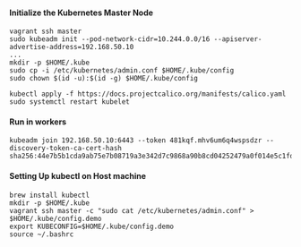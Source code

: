 #### Initialize the Kubernetes Master Node

```shell
vagrant ssh master
sudo kubeadm init --pod-network-cidr=10.244.0.0/16 --apiserver-advertise-address=192.168.50.10
...
mkdir -p $HOME/.kube
sudo cp -i /etc/kubernetes/admin.conf $HOME/.kube/config
sudo chown $(id -u):$(id -g) $HOME/.kube/config

kubectl apply -f https://docs.projectcalico.org/manifests/calico.yaml
sudo systemctl restart kubelet
```

#### Run in workers

```shell
kubeadm join 192.168.50.10:6443 --token 481kqf.mhv6um6q4wspsdzr --discovery-token-ca-cert-hash sha256:44e7b5b1cda9ab75e7b08719a3e342d7c9868a90b8cd04252479a0f014e5c1fd
```

#### Setting Up kubectl on Host machine

```shell
brew install kubectl
mkdir -p $HOME/.kube
vagrant ssh master -c "sudo cat /etc/kubernetes/admin.conf" > $HOME/.kube/config.demo
export KUBECONFIG=$HOME/.kube/config.demo
source ~/.bashrc
```
